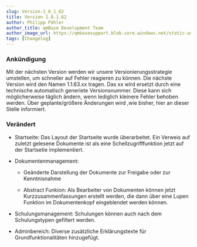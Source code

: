 ```yaml
---
slug: Version-1_0_1_62
title: Version 1.0.1.62
author: Philipp Pähler
author_title: qmBase Development Team
author_image_url: https://qmbasesupport.blob.core.windows.net/static-assets/img/persons/paehler_round.png
tags: [Changelog]
---
```

### Ankündigung

Mit der nächsten Version werden wir unsere Versionierungsstrategie umstellen, um schneller auf Fehler reagieren zu können. Die nächste Version wird den Namen 1.1.63.xx tragen. Das xx wird ersetzt durch eine technische automatisch generiete Versionsnummer. Diese kann sich möglicherweise täglich ändern, wenn lediglich kleinere Fehler behoben werden. Über geplante/größere Änderungen wird ,wie bisher, hier an dieser Stelle informiert. 

### Verändert

*   Startseite: Das Layout der Startseite wurde überarbeitet. Ein Verweis auf zuletzt gelesene Dokumente ist als eine Schellzugrifffunktion jetzt auf der Startsetie implementiert.

*   Dokumentenmanagement:

    *   Geänderte Darstellung der Dokumente zur Freigabe oder zur Kenntnisnahme

    *   Abstract Funkion: Als Bearbeiter von Dokumenten können jetzt Kurzzusammenfassungen erstellt werden, die dann über eine Lupen Funktion im Dokumentenkopf eingeblendet werden können.

*   Schulungsmanagement: Schulungen können auch nach dem Schulungstypen gefiltert werden.

*   Adminbereich: Diverse zusätzliche Erklärungstexte für Grundfunktionalitäten hinzugefügt.